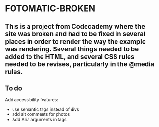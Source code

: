 ﻿# FOTOMATIC-BROKEN

## This is a project from Codecademy where the site was broken and had to be fixed in several places in order to render the way the example was rendering. Several things needed to be added to the HTML, and several CSS rules needed to be revises, particularly in the @media rules.

## To do
Add accessibility features:
<ul>
<li>use semantic tags instead of divs</li>
<li>add alt comments for photos</li>
<li>Add Aria arguments in tags</li>
</ul>

